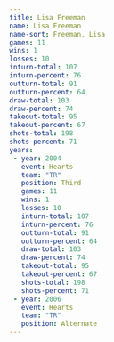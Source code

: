 ```yaml
---
title: Lisa Freeman
name: Lisa Freeman
name-sort: Freeman, Lisa
games: 11
wins: 1
losses: 10
inturn-total: 107
inturn-percent: 76
outturn-total: 91
outturn-percent: 64
draw-total: 103
draw-percent: 74
takeout-total: 95
takeout-percent: 67
shots-total: 198
shots-percent: 71
years:
 - year: 2004
   event: Hearts
   team: "TR"
   position: Third
   games: 11
   wins: 1
   losses: 10
   inturn-total: 107
   inturn-percent: 76
   outturn-total: 91
   outturn-percent: 64
   draw-total: 103
   draw-percent: 74
   takeout-total: 95
   takeout-percent: 67
   shots-total: 198
   shots-percent: 71
 - year: 2006
   event: Hearts
   team: "TR"
   position: Alternate
---
```

